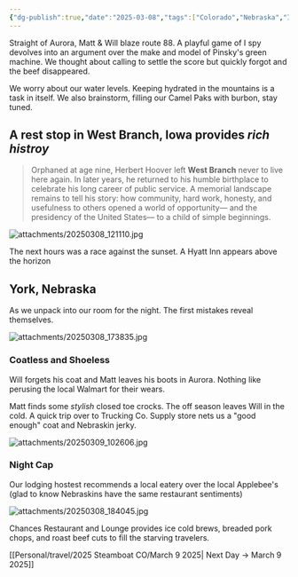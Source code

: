 ```yaml
---
{"dg-publish":true,"date":"2025-03-08","tags":["Colorado","Nebraska","Illinois"],"permalink":"/personal/travel/2025-steamboat-co/march-8-2025/","dgPassFrontmatter":true}
---
```


Straight of Aurora, Matt & Will blaze route 88. A playful game of I spy devolves into an argument over the make and model of Pinsky's green machine. We thought about calling to settle the score but quickly forgot and the beef disappeared. 

We worry about our water levels. Keeping hydrated in the mountains is a task in itself. We also brainstorm, filling our Camel Paks with burbon, stay tuned. 

## A rest stop in West Branch, Iowa provides *rich histroy*

> Orphaned at age nine, Herbert Hoover left **West Branch** never to live here again. In later years, he returned to his humble birthplace to celebrate his long career of public service. A memorial landscape remains to tell his story: how community, hard work, honesty, and usefulness to others opened a world of opportunity— and the presidency of the United States— to a child of simple beginnings.

![attachments/20250308_121110.jpg](/img/user/attachments/20250308_121110.jpg)

The next hours was a race against the sunset. A Hyatt Inn appears above the horizon

## York, Nebraska
As we unpack into our room for the night. The first mistakes reveal themselves.

![attachments/20250308_173835.jpg](/img/user/attachments/20250308_173835.jpg)

### Coatless and Shoeless
Will forgets his coat and Matt leaves his boots in Aurora. Nothing like perusing the local Walmart for their wears. 

Matt finds some *stylish* closed toe crocks. The off season leaves Will in the cold. A quick trip over to Trucking Co. Supply store nets us a "good enough" coat and Nebraskin jerky. 

![attachments/20250309_102606.jpg](/img/user/attachments/20250309_102606.jpg)

### Night Cap
Our lodging hostest recommends a local eatery over the local Applebee's (glad to know Nebraskins have the same restaurant sentiments)

![attachments/20250308_184045.jpg](/img/user/attachments/20250308_184045.jpg)

Chances Restaurant and Lounge provides ice cold brews, breaded pork chops, and roast beef cuts to fill the starving travelers. 

[[Personal/travel/2025 Steamboat CO/March 9 2025\| Next Day -> March 9 2025]]